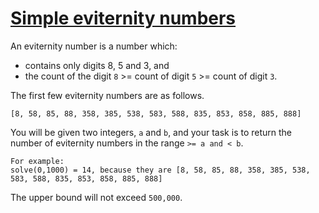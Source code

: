 # [Simple eviternity numbers](https://www.codewars.com/kata/simple-eviternity-numbers "https://www.codewars.com/kata/5b93f268563417c7ed0001bd")

An eviternity number is a number which:
* contains only digits 8, 5 and 3, and 
* the count of the digit `8` >= count of digit `5` >= count of digit `3`. 

The first few eviternity numbers are as follows. 
```
[8, 58, 85, 88, 358, 385, 538, 583, 588, 835, 853, 858, 885, 888]
```
You will be given two integers, `a` and `b`, and your task is to return the number of eviternity numbers in the range `>= a and < b`.
```
For example:
solve(0,1000) = 14, because they are [8, 58, 85, 88, 358, 385, 538, 583, 588, 835, 853, 858, 885, 888]
```

The upper bound will not exceed `500,000`.